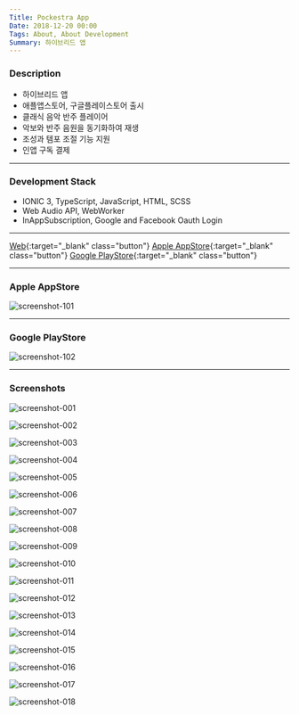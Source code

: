 ```yaml
---
Title: Pockestra App
Date: 2018-12-20 00:00
Tags: About, About Development
Summary: 하이브리드 앱
---
```


### Description

* 하이브리드 앱
* 애플앱스토어, 구글플레이스토어 출시
* 클래식 음악 반주 플레이어
* 악보와 반주 음원을 동기화하여 재생
* 조성과 템포 조절 기능 지원
* 인앱 구독 결제

---

### Development Stack

* IONIC 3, TypeScript, JavaScript, HTML, SCSS
* Web Audio API, WebWorker
* InAppSubscription, Google and Facebook Oauth Login

---

[Web](https://pockestra.com){:target="_blank" class="button"}
[Apple AppStore](https://apps.apple.com/app/id1110254729){:target="_blank" class="button"}
[Google PlayStore](https://play.google.com/store/apps/details?id=com.eastcontrol.pockestra){:target="_blank" class="button"}

---

### Apple AppStore

![screenshot-101](https://user-images.githubusercontent.com/21299773/62961570-8acaf880-bdec-11e9-8b29-87be03a504a2.png)

---

### Google PlayStore

![screenshot-102](https://user-images.githubusercontent.com/21299773/64308504-069e0800-cf89-11e9-956d-75b722fcae85.png)

---

### Screenshots

![screenshot-001](https://user-images.githubusercontent.com/21299773/62960033-599cf900-bde9-11e9-887b-0bed9b72c082.png)

![screenshot-002](https://user-images.githubusercontent.com/21299773/62960095-7d603f00-bde9-11e9-9d02-c45225f5b0a0.png)

![screenshot-003](https://user-images.githubusercontent.com/21299773/62960944-4d19a000-bdeb-11e9-9d04-91bf1444a69c.png)

![screenshot-004](https://user-images.githubusercontent.com/21299773/62960208-b26c9180-bde9-11e9-8390-7e688bef9a12.png)

![screenshot-005](https://user-images.githubusercontent.com/21299773/62960493-450d3080-bdea-11e9-9644-33da5a8d3a56.png)

![screenshot-006](https://user-images.githubusercontent.com/21299773/62960489-43dc0380-bdea-11e9-9010-4b13b2db0a6b.png)

![screenshot-007](https://user-images.githubusercontent.com/21299773/62960484-42124000-bdea-11e9-92a6-e4d3f5cb8432.png)

![screenshot-008](https://user-images.githubusercontent.com/21299773/62960928-45f29200-bdeb-11e9-9b24-8e9b9356e6cd.png)

![screenshot-009](https://user-images.githubusercontent.com/21299773/62960285-ddef7c00-bde9-11e9-8c83-30c95898f87f.png)

![screenshot-010](https://user-images.githubusercontent.com/21299773/62960261-d3cd7d80-bde9-11e9-9fea-790cd3679183.png)

![screenshot-011](https://user-images.githubusercontent.com/21299773/62960419-2313ae00-bdea-11e9-9635-813c9c703630.png)

![screenshot-012](https://user-images.githubusercontent.com/21299773/62960499-48082100-bdea-11e9-9693-e92c2ab0bb47.png)

![screenshot-013](https://user-images.githubusercontent.com/21299773/62960237-c7492500-bde9-11e9-9ec1-16cad1c30ba7.png)

![screenshot-014](https://user-images.githubusercontent.com/21299773/62960496-46d6f400-bdea-11e9-8cc4-62b1041ee474.png)

![screenshot-015](https://user-images.githubusercontent.com/21299773/62961231-e5b02000-bdeb-11e9-9518-f56d45f5905a.png)

![screenshot-016](https://user-images.githubusercontent.com/21299773/62961219-dcbf4e80-bdeb-11e9-8e0b-9732e13d5c2f.png)

![screenshot-017](https://user-images.githubusercontent.com/21299773/62961187-ce713280-bdeb-11e9-936d-0da03d85f740.png)

![screenshot-018](https://user-images.githubusercontent.com/21299773/62961189-cf09c900-bdeb-11e9-839d-051c39d8d05f.png)
